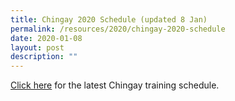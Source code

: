 ```yaml
---
title: Chingay 2020 Schedule (updated 8 Jan)
permalink: /resources/2020/chingay-2020-schedule
date: 2020-01-08
layout: post
description: ""
---
```

[Click here](/files/Chingay%20Schedule%202020%20(updated%208%20Jan%2020)%20v3.pdf) for the latest Chingay training schedule.